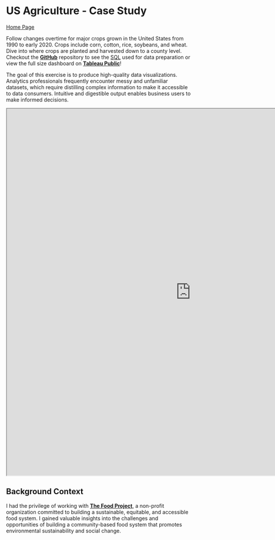 # US Agriculture - Case Study

[Home Page](/index)

Follow changes overtime for major crops grown in the United States from 1990 to early 2020. Crops include corn, cotton, rice, soybeans, and wheat. Dive into where crops are planted and harvested down to a county level. Checkout the **[GitHub](https://github.com/matthewklim/us-agriculture)** repository to see the [SQL](https://github.com/matthewklim/us-agriculture/blob/master/sql/clean_script/data_preparation_clean.sql) used for data preparation or view the full size dashboard on **[Tableau Public](https://public.tableau.com/app/profile/matthew.lim3502/viz/USAgriculture_15891807504100/UnitedStatesAgriculture)**!

The goal of this exercise is to produce high-quality data visualizations. Analytics professionals frequently encounter messy and unfamiliar datasets, which require distilling complex information to make it accessible to data consumers. Intuitive and digestible output enables business users to make informed decisions.

<iframe src="https://public.tableau.com/views/USAgriculture_15891807504100/UnitedStatesAgriculture?:showVizHome=no&:embed=true"
 width="1000" height="1000"></iframe>

## Background Context

I had the privilege of working with **[The Food Project](https://thefoodproject.org/)**, a non-profit organization committed to building a sustainable, equitable, and accessible food system. I gained valuable insights into the challenges and opportunities of building a community-based food system that promotes environmental sustainability and social change.
